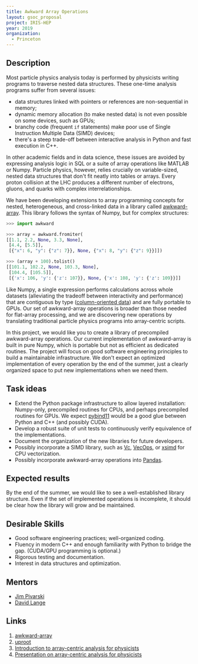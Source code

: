 ```yaml
---
title: Awkward Array Operations
layout: gsoc_proposal
project: IRIS-HEP
year: 2019
organization:
  - Princeton
---
```


## Description

Most particle physics analysis today is performed by physicists writing programs to traverse nested data structures. These one-time analysis programs suffer from several issues:

  * data structures linked with pointers or references are non-sequential in memory;
  * dynamic memory allocation (to make nested data) is not even possible on some devices, such as GPUs;
  * branchy code (frequent `if` statements) make poor use of Single Instruction Multiple Data (SIMD) devices;
  * there's a steep trade-off between interactive analysis in Python and fast execution in C++.

In other academic fields and in data science, these issues are avoided by expressing analysis logic in SQL or a suite of array operations like MATLAB or Numpy. Particle physics, however, relies crucially on variable-sized, nested data structures that don't fit neatly into tables or arrays. Every proton collision at the LHC produces a different number of electrons, gluons, and quarks with complex interrelationships.

We have been developing extensions to array programming concepts for nested, heterogeneous, and cross-linked data in a library called [awkward-array](https://github.com/scikit-hep/awkward-array). This library follows the syntax of Numpy, but for complex structures:

```python
>>> import awkward

>>> array = awkward.fromiter(
[[1.1, 2.2, None, 3.3, None],
 [4.4, [5.5]],
 [{"x": 6, "y": {"z": 7}}, None, {"x": 8, "y": {"z": 9}}]])

>>> (array + 100).tolist()
[[101.1, 102.2, None, 103.3, None],
 [104.4, [105.5]],
 [{'x': 106, 'y': {'z': 107}}, None, {'x': 108, 'y': {'z': 109}}]]
```

Like Numpy, a single expression performs calculations across whole datasets (alleviating the tradeoff between interactivity and performance) that are contiguous by type ([column-oriented data](https://towardsdatascience.com/the-beauty-of-column-oriented-data-2945c0c9f560)) and are fully portable to GPUs. Our set of awkward-array operations is broader than those needed for flat-array processing, and we are discovering new operations by translating traditional particle physics programs into array-centric scripts.

In this project, we would like you to create a library of precompiled awkward-array operations. Our current implementation of awkward-array is built in pure Numpy, which is portable but not as efficient as dedicated routines. The project will focus on good software engineering principles to build a maintainable infrastructure. We don't expect an optimized implementation of every operation by the end of the summer, just a clearly organized space to put new implementations when we need them.

## Task ideas

  * Extend the Python package infrastructure to allow layered installation: Numpy-only, precompiled routines for CPUs, and perhaps precompiled routines for GPUs. We expect [pybind11](https://pybind11.readthedocs.io/en/stable/) would be a good glue between Python and C++ (and possibly CUDA).
  * Develop a robust suite of unit tests to continuously verify equivalence of the implementations.
  * Document the organization of the new libraries for future developers.
  * Possibly incorporate a SIMD library, such as [Vc](https://github.com/VcDevel/Vc), [VecOps](https://root.cern.ch/doc/v614/group__tutorial__vecops.html), or [xsimd](https://github.com/QuantStack/xsimd) for CPU vectorization.
  * Possibly incorporate awkward-array operations into [Pandas](https://pandas.pydata.org).

## Expected results

By the end of the summer, we would like to see a well-established library structure. Even if the set of implemented operations is incomplete, it should be clear how the library will grow and be maintained.

## Desirable Skills

  * Good software engineering practices; well-organized coding.
  * Fluency in modern C++ and enough familiarity with Python to bridge the gap. (CUDA/GPU programming is optional.)
  * Rigorous testing and documentation.
  * Interest in data structures and optimization.

## Mentors

  * [Jim Pivarski](mailto:pivarski@princeton.edu)
  * [David Lange](mailto:david.lange@cern.ch)

## Links

  1. [awkward-array](https://github.com/scikit-hep/awkward-array)
  2. [uproot](https://github.com/scikit-hep/uproot)
  3. [Introduction to array-centric analysis for physicists](https://github.com/jpivarski/jupyter-talks/blob/master/2018-09-28-uproot3-update/uproot-3-evaluated.ipynb)
  4. [Presentation on array-centric analysis for physicists](https://indico.cern.ch/event/745288/contributions/3080203/attachments/1748811/2832682/pivarski-hsf-numpy.pdf)
